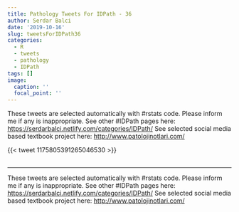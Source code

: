 ```yaml
---
title: Pathology Tweets For IDPath - 36
author: Serdar Balci
date: '2019-10-16'
slug: tweetsForIDPath36
categories:
  - R
  - tweets
  - pathology
  - IDPath
tags: []
image:
  caption: ''
  focal_point: ''
---
```



These tweets are selected automatically with #rstats code. Please inform me if any is inappropriate.
See other #IDPath pages here: https://serdarbalci.netlify.com/categories/IDPath/ 
See selected social media based textbook project here: http://www.patolojinotlari.com/

{{< tweet 1175805391265046530 >}}
<br>
<br>
<hr>


These tweets are selected automatically with #rstats code. Please inform me if any is inappropriate.
See other #IDPath pages here: https://serdarbalci.netlify.com/categories/IDPath/ 
See selected social media based textbook project here: http://www.patolojinotlari.com/
